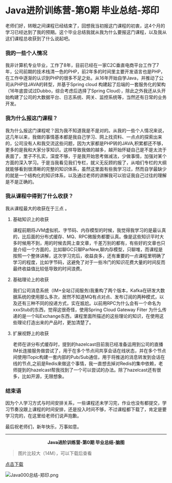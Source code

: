 # Java进阶训练营-第0期 毕业总结-郑印

老师们好，转眼之间课程已经结束了，回想我当初报这门课程的初衷，这4个月的学习已经达到了我的预期。这个毕业总结我就从我为什么要报这门课程，以及我从这们课程总收获到了什么说起吧。

### 我的一些个人情况

我非计算机专业毕业，工作了8年，目前已经在一家C2C垂直电商平台工作了7年，公司前期的技术栈清一色的PHP，前2年多的时间里主要开发语言也是PHP，在工作中逐渐的认识到PHP的很多不足之处。从16年开始自学Java，并推动了公司从PHP往JAVA的转型，并基于Spring cloud 构建起了后端的一套服务化的架构（16年底尝试过Dubbo，综合考虑后选择了Spring Cloud），除此之外我还从头开始构建了公司的大数据平台、日志系统、网关、监控系统等，当然还有日常的业务开发。

### 我为什么报这门课程？

我为什么报这门课程呢？因为我不知道我是不是对的。从我的一些个人情况来说，这几年以来，我做的事情基本都是我自己学习、网上找资料、一点点的探索出来的，公司没有人和我交流这些问题，因为大家都是PHP转的JAVA,积累都还不够，更多的是我和大家分享知识。这样导致我做的越多，越开始怀疑自己是不是太流于表面了，里子不扎实，深度不够，于是我开始思考做减法，少做事情，加强对某个方面的深入学习。于是当我看见我们专栏，就义无反顾的报了，从咱们专栏的大纲就能够看到很清晰的完整的知识体系，虽然这里面有些我学习过，然而自学最缺少的就是一个结构化的知识体系，以及通过老师的讲解我可以验证我自己过往的理解是不是正确的。

### 我从课程中得到了什么收获？

我从课程最大的收获在于三点 。

1. 基础知识上的收获

    课程前期将JVM虚拟机、字节码、内存模型的时候，我觉得我学习的是最认真的，比后面的分布式缓存、MQ、RPC微服务都要认真。像是这些知识平时大多时候用不到，用的时候去网上查文章，千差万别的都有，有些好的文章也只是介绍一个方面的，比如聊GC只聊ParNew,聊内存模型，只聊堆，而课程是按照一个整体讲解，这次学习完后，收益良多，还有重要的一点课程里明确了学习的程度，比如字节码，这避免了对于一些冷门的知识花费大量的时间反而最终收益值比较低导致的时间浪费。

2. 基础理论上的收获

    我们公司消息系统（IM+全站订阅服务)我重构了两个版本，Kafka在研发大数据系统的使用那么多次，居然不知道MQ有点对点、发布订阅的两种模式，以及还有三种不同的投递方式，实在尴尬。以前用RPC为什么会有一个命名为xxxStub的东西，觉得这很奇怪，使用Spring Cloud Gateway Filter 为什么传递的是一个叫Exchange东西，课程里面所描述的这些理论的知识，在使用这些理论打造出来的产品时，更加清楚了。

3. 扩展视野上的收获

    老师在讲分布式缓存时，提到的hazelcast目前我已经准备运用到公司的直播IM长连接服务做尝试了，用于在多个节点间共享会话在线状态，并在多个节点间使用ITopic构建一套内部的Pub/Sub通信，用于将推送的消息转发到会话在线的节点,之前是Redis来做这个事情，我一直想去掉对Redis的集中依赖，老师提到的hazelcast帮我找到了一个可以尝试的办法。除了hazelcast还有很多，比如开源，无限想象。

### 结束语

因为个人学习方式与时间安排关系，一些课程还未学习完，作业也没有都提交，学习节奏没跟上课程的时间安排，还是投入时间不够，不过课程都下载了，肯定是要学习完的，在这里给老师们说声抱歉。

最后祝老师们，新年快乐，万事如意。

--- --- --- --- --- --- --- --- --- --- --- --- --- --- --- --- --- --- --- --- --- --- --- --- --- --- --- --- --- --- --- --- ---
 
<p align="center">
  <strong>Java进阶训练营-第0期 毕业总结-脑图</strong>
</p>

> 图片比较大（14M），可以下载后查看

[点击下载](https://github.com/zhengyin/JAVA-000/raw/main/Java000%E6%80%BB%E7%BB%93-%E9%83%91%E5%8D%B0.png)


![Java000总结-郑印.png](Java000总结-郑印.png)
